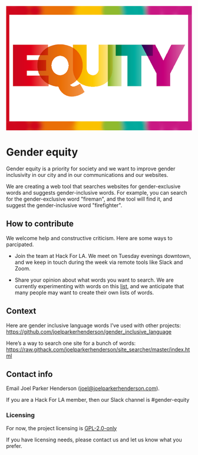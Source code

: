 <img src="assets/images/hero/equity-600x400.png">

# Gender equity

Gender equity is a priority for society and we want to improve gender inclusivity in our city and in our communications and our websites.

We are creating a web tool that searches websites for gender-exclusive words and suggests gender-inclusive words. For example, you can search for the gender-exclusive word "fireman", and the tool will find it, and suggest the gender-inclusive word "firefighter".



## How to contribute

We welcome help and constructive criticism. Here are some ways to parcipated.

* Join the team at Hack For LA. We meet on Tuesday evenings downtown, and we keep in touch during the week via remote tools like Slack and Zoom.

* Share your opinion about what words you want to search. We are currently experimenting with words on this [list](https://github.com/joelparkerhenderson/gender-inclusive-language), and we anticipate that many people may want to create their own lists of words.


## Context

Here are gender inclusive language words I’ve used with other projects:
<br>https://github.com/joelparkerhenderson/gender_inclusive_language

Here’s a way to search one site for a bunch of words:
<br>https://raw.githack.com/joelparkerhenderson/site_searcher/master/index.html


## Contact info

Email Joel Parker Henderson (joel@joelparkerhenderson.com).

If you are a Hack For LA member, then our Slack channel is #gender-equity


### Licensing

For now, the project licensing is [GPL-2.0-only](https://spdx.org/licenses/GPL-2.0-only.html)

If you have licensing needs, please contact us and let us know what you prefer.

